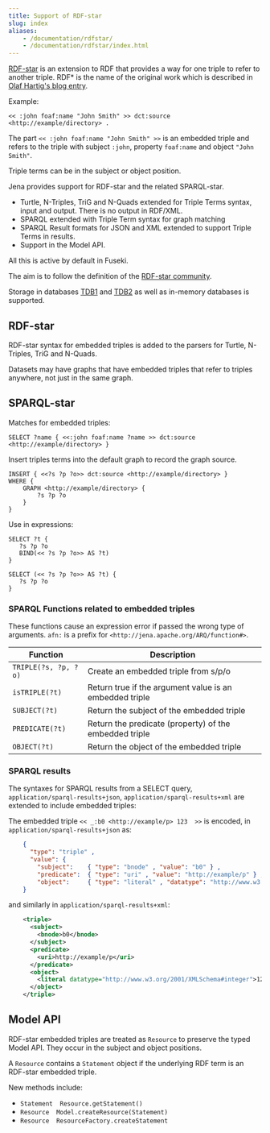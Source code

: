 ```yaml
---
title: Support of RDF-star
slug: index
aliases:
    - /documentation/rdfstar/
    - /documentation/rdfstar/index.html
---
```


[RDF-star](https://w3c.github.io/rdf-star/) is an extension to RDF that provides
a way for one triple to refer to another triple. RDF\* is the name of the
original work which is described in
[Olaf Hartig's blog entry](https://blog.liu.se/olafhartig/2019/01/10/position-statement-rdf-star-and-sparql-star/).

Example:

```turtle
<< :john foaf:name "John Smith" >> dct:source <http://example/directory> .
```

The part `<< :john foaf:name "John Smith" >>` is an embedded triple and refers to the triple with subject `:john`, property `foaf:name` and object `"John Smith"`.

Triple terms can be in the subject or object position.

Jena provides support for RDF-star and the related SPARQL-star.

* Turtle, N-Triples, TriG and N-Quads extended for Triple Terms syntax,
  input and output.  There is no output in RDF/XML.
* SPARQL extended with Triple Term syntax for graph matching
* SPARQL Result formats for JSON and XML extended to support Triple Terms in results.
* Support in the Model API.

All this is active by default in Fuseki.

The aim is to follow the definition of the [RDF-star community](https://w3c.github.io/rdf-star/).

Storage in databases [TDB1](/documentation/tdb) and [TDB2](/documentation/tdb2/)
as well as in-memory databases is supported.

## RDF-star

RDF-star syntax for embedded triples is added to the parsers for Turtle, N-Triples, TriG and N-Quads.

Datasets may have graphs that have embedded triples that refer to triples anywhere, not just in the same graph.

## SPARQL-star

Matches for embedded triples:

```sparql
SELECT ?name { <<:john foaf:name ?name >> dct:source <http://example/directory> }
```

Insert triples terms into the default graph to record the graph source.

```sparql
INSERT { <<?s ?p ?o>> dct:source <http://example/directory> }
WHERE {
    GRAPH <http://example/directory> {
        ?s ?p ?o
    }
}
```

Use in expressions:

```sparql
SELECT ?t {
   ?s ?p ?o 
   BIND(<< ?s ?p ?o>> AS ?t)
}
```
```sparql
SELECT (<< ?s ?p ?o>> AS ?t) {
   ?s ?p ?o 
}
```

### SPARQL Functions related to embedded triples

These functions cause an expression error if passed the wrong type of arguments. `afn:`
is a prefix for `<http://jena.apache.org/ARQ/function#>`.

| Function             | Description |
|----------------------|------------------------ |
| `TRIPLE(?s, ?p, ?o)` | Create an embedded triple from s/p/o                    |
| `isTRIPLE(?t)`       | Return true if the argument value is an embedded triple |
| `SUBJECT(?t)`        | Return the subject of the embedded triple               |
| `PREDICATE(?t)`      | Return the predicate (property) of the embedded triple  |
| `OBJECT(?t)`         | Return the object of the embedded triple                |

### SPARQL results

The syntaxes for SPARQL results from a SELECT query, `application/sparql-results+json`,
`application/sparql-results+xml` are extended to include embedded triples:

The embedded triple `<< _:b0 <http://example/p> 123  >>` is encoded, in
`application/sparql-results+json` as:

```json
    {
      "type": "triple" ,
      "value": {
        "subject":    { "type": "bnode" , "value": "b0" } ,
        "predicate":  { "type": "uri" , "value": "http://example/p" } ,
        "object":     { "type": "literal" , "datatype": "http://www.w3.org/2001/XMLSchema#integer" , "value": "123" }
    }
```

and similarly in `application/sparql-results+xml`:

```xml
    <triple>
      <subject>
        <bnode>b0</bnode>
      </subject>
      <predicate>
        <uri>http://example/p</uri>
      </predicate>
      <object>
        <literal datatype="http://www.w3.org/2001/XMLSchema#integer">123</literal>
      </object>
    </triple>
```

## Model API

RDF-star embedded triples are treated as `Resource` to preserve the typed Model API.
They occur in the subject and object positions.

A `Resource` contains a `Statement` object if the underlying RDF term is an RDF-star embedded triple.

New methods include:

* `Statement  Resource.getStatement()`
* `Resource  Model.createResource(Statement)`
* `Resource  ResourceFactory.createStatement`
